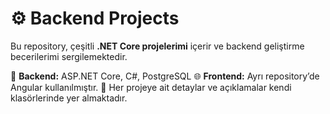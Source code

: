# ⚙️ Backend Projects

Bu repository, çeşitli **.NET Core projelerimi** içerir ve backend geliştirme becerilerimi sergilemektedir.

🧩 **Backend:** ASP.NET Core, C#, PostgreSQL
🌐 **Frontend:** Ayrı repository’de Angular kullanılmıştır.
📁 Her projeye ait detaylar ve açıklamalar kendi klasörlerinde yer almaktadır.
